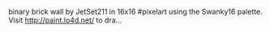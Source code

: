 binary brick wall by JetSet211 in 16x16 #pixelart using the Swanky16 palette. Visit http://paint.lo4d.net/ to dra… 